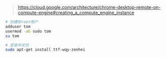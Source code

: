 > https://cloud.google.com/architecture/chrome-desktop-remote-on-compute-engine#creating_a_compute_engine_instance

```sh
# 创建非root用户
adduser tom
usermod -aG sudo tom
su tom

# 安装中文包
sudo apt-get install ttf-wqy-zenhei
```